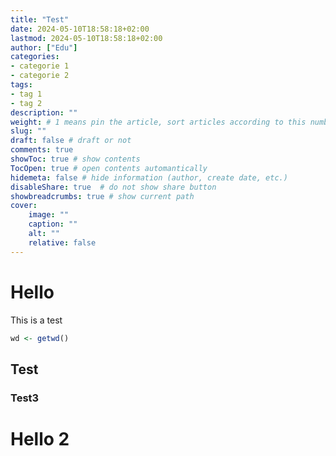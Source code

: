 ```yaml
---
title: "Test"
date: 2024-05-10T18:58:18+02:00
lastmod: 2024-05-10T18:58:18+02:00
author: ["Edu"]
categories: 
- categorie 1
- categorie 2
tags: 
- tag 1
- tag 2
description: ""
weight: # 1 means pin the article, sort articles according to this number
slug: ""
draft: false # draft or not
comments: true
showToc: true # show contents
TocOpen: true # open contents automantically
hidemeta: false # hide information (author, create date, etc.)
disableShare: true	# do not show share button
showbreadcrumbs: true # show current path
cover:
    image: ""
    caption: ""
    alt: ""
    relative: false
---
```



# Hello
This is a test

```r
wd <- getwd()

```

## Test

### Test3

# Hello 2